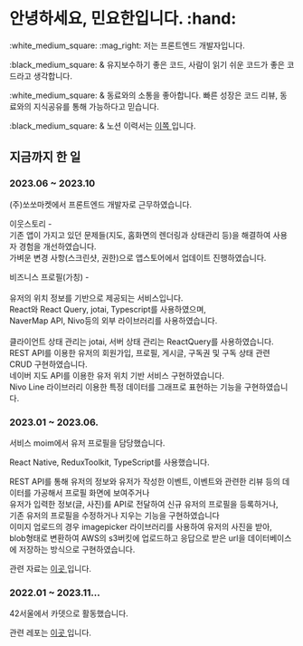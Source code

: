 <h1> 안녕하세요, 민요한입니다. :hand: </h1>
<p> :white_medium_square: :mag_right: 저는 프론트엔드 개발자입니다.</p>
 <p>:black_medium_square: & 유지보수하기 좋은 코드, 사람이 읽기 쉬운 코드가 좋은 코드라고 생각합니다. </p>
  <p> :white_medium_square: & 동료와의 소통을 좋아합니다. 빠른 성장은 코드 리뷰, 동료와의 지식공유를 통해 가능하다고 믿습니다. </p>
   <p>:black_medium_square: & 노션 이력서는 <a href="https://cheddar-appeal-ee8.notion.site/ad4a6ac2b83d476b91ac307d6f2510a7?pvs=4">이쪽 </a> 입니다. </p>


 <h2>지금까지 한 일</h2>
  <h3>2023.06 ~ 2023.10</h3>
  <p>(주)쏘쏘마켓에서 프론트엔드 개발자로 근무하였습니다.</p>
  <p>이웃스토리 - <br>
   기존 앱이 가지고 있던 문제들(지도, 홈화면의 렌더링과 상태관리 등)을 해결하여 사용자 경험을 개선하였습니다.<br>
   가벼운 변경 사항(스크린샷, 권한)으로 앱스토어에서 업데이트 진행하였습니다.
  </p>
   <p>비즈니스 프로필(가칭) - <br>
   <br>
   유저의 위치 정보를 기반으로 제공되는 서비스입니다.<br>
   React와 React Query, jotai, Typescript를 사용하였으며,<br>
   NaverMap API, Nivo등의 외부 라이브러리를 사용하였습니다. <br><br>
   클라이언트 상태 관리는 jotai, 서버 상태 관리는 ReactQuery를 사용하였습니다.<br>
   REST API를 이용한 유저의 회원가입, 프로필, 게시글, 구독권 및 구독 상태 관련 CRUD 구현하였습니다.<br>
   네이버 지도 API를 이용한 유저 위치 기반 서비스 구현하였습니다.<br>
   Nivo Line 라이브러리 이용한 특정 데이터를 그래프로 표현하는 기능을 구현하였습니다.<br>
  </p>
 <h3>2023.01 ~ 2023.06.</h3>
  <p>서비스 moim에서 유저 프로필을 담당했습니다.</p>
  <p>React Native, ReduxToolkit, TypeScript를 사용했습니다.</p>
  <p>REST API를 통해 유저의 정보와 유저가 작성한 이벤트, 이벤트와 관련한 리뷰 등의 데이터를 가공해서 프로필 화면에 보여주거나<br>
   유저가 입력한 정보(글, 사진)를 API로 전달하여 신규 유저의 프로필을 등록하거나,<br>
   기존 유저의 프로필을 수정하거나 지우는 기능을 구현하였습니다 <br>
   이미지 업로드의 경우 imagepicker 라이브러리를 사용하여 유저의 사진을 받아, <br>
   blob형태로 변환하여 AWS의 s3버킷에 업로드하고 응답으로 받은 url을 데이터베이스에 저장하는 방식으로 구현하였습니다.
  </p>
  <p>관련 자료는 <a href="https://cheddar-appeal-ee8.notion.site/About-Moim-f2a85a9933fc4a628851d77ff57de7f3"> 이곳 </a>입니다. </p>
  
 <h3>2022.01 ~ 2023.11...</h3>
 <p>42서울에서 카뎃으로 활동했습니다.</p>
  <p>관련 레포는 <a href="https://github.com/Hello-IAN/42Course"> 이곳 </a>입니다. </p>


